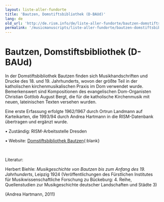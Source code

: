 ```yaml
---
layout: liste-aller-fundorte
title: 'Bautzen, Domstiftsbibliothek (D-BAUd)'
lang: de
old_url: 'http://de.rism.info/de/liste-aller-fundorte/bautzen-domstiftsbibliothek.html'
permalink: '/musicmanuscripts/liste-aller-fundorte/bautzen-domstiftsbibliothek.html'
---
```



# Bautzen, Domstiftsbibliothek (D-BAUd)

In der Domstiftsbibliothek Bautzen finden sich Musikhandschriften und Drucke des 18. und 19. Jahrhunderts, wovon der größte Teil in der katholischen kirchenmusikalischen Praxis im Dom verwendet wurde. Bemerkenswert sind Kompositionen des evangelischen Dom-Organisten Christian Gottlob August Bergt, die für die katholische Kirchenmusik mit neuen, lateinischen Texten versehen wurden.

Eine erste Erfassung erfolgte 1962/1967 durch Ortrun Landmann auf Karteikarten, die 1993/94 durch Andrea Hartmann in die RISM-Datenbank übertragen und ergänzt wurde.

• Zuständig: RISM-Arbeitsstelle Dresden

• Website: [Domstiftsbibliothek Bautzen](https://www.bistum-dresden-meissen.de/vielseitig-engagiert/dioezesanarchiv/dioezesan-und-domstiftsbibliothek/diozesan-und-domstiftsbibliothek "Opens external link in new window"){:blank}

&nbsp;

Literatur:

Herbert Biehle: _Musikgeschichte von Bautzen bis zum Anfang des 19. Jahrhunderts_, Leipzig 1924 (Veröffentlichungen des Fürstlichen Institutes für Musikwissenschaftliche Forschung zu Bückeburg: 4. Reihe, Quellenstudien zur Musikgeschichte deutscher Landschaften und Städte 3)

(Andrea Hartmann, 2011)

